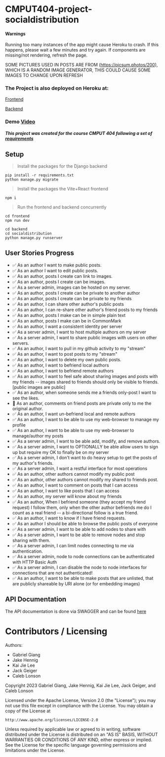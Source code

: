 CMPUT404-project-socialdistribution
===================================
#### Warnings
Running too many instances of the app might cause Heroku to crash. If this happens, please wait a few minutes and try again. If components are missing/not rendering, refresh the page.

SOME PICTURES USED IN POSTS ARE FROM (https://picsum.photos/200), WHICH IS A RANDOM IMAGE GENERATOR, THIS COULD CAUSE SOME IMAGES TO CHANGE UPON REFRESH

### The Project is also deployed on Heroku at:
[Frontend](https://packet-pirates-frontend-46271456b73c.herokuapp.com/)

[Backend](https://packet-pirates-backend-d3f5451fdee4.herokuapp.com/swagger/)

### Demo [Video](https://youtu.be/kM2JGPhEKxI)

##### This project was created for the course CMPUT 404 following a set of [requirements](https://github.com/uofa-cmput404/project-socialdistribution/blob/master/project.org) 
## Setup
> Install the packages for the Django backend

```shell
pip install -r requirements.txt
python manage.py migrate
```

> Install the packages the Vite+React frontend

```
npm i
```

> Run the frontend and backend concurrently

```
cd frontend
npm run dev
```

```
cd backend
cd socialdistribution
python manage.py runserver
```

## User Stories Progress

   - :white_check_mark: As an author I want to make public posts.
   - :white_check_mark: As an author I want to edit public posts.
   - :white_check_mark: As an author, posts I create can link to images.
   - :white_check_mark: As an author, posts I create can be images.
   - :white_check_mark: As a server admin, images can be hosted on my server.
   - :white_check_mark: As an author, posts I create can be private to another author
   - :white_check_mark: As an author, posts I create can be private to my friends
   - :white_check_mark: As an author, I can share other author's public posts
   - :white_check_mark: As an author, I can re-share other author's friend posts to my friends
   - :white_check_mark: As an author, posts I make can be in simple plain text
   - :white_check_mark: As an author, posts I make can be in CommonMark
   - :white_check_mark: As an author, I want a consistent identity per server
   - :white_check_mark: As a server admin, I want to host multiple authors on my server
   - :white_check_mark: As a server admin, I want to share public images with users
     on other servers.
   - :white_check_mark: As an author, I want to pull in my github activity to my "stream"
   - :white_check_mark: As an author, I want to post posts to my "stream"
   - :white_check_mark: As an author, I want to delete my own public posts.
   - :white_check_mark: As an author, I want to befriend local authors
   - :white_check_mark: As an author, I want to befriend remote authors
   - :white_check_mark: As an author, I want to feel safe about sharing images and posts
     with my friends -- images shared to friends should only be
     visible to friends. [public images are public]
   - :white_check_mark: As an author, when someone sends me a friends only-post I want to
     see the likes.
   - :black_square_button: As an author, comments on friend posts are private only to me the
     original author.
   - :white_check_mark: As an author, I want un-befriend local and remote authors
   - :white_check_mark: As an author, I want to be able to use my web-browser to manage
     my profile
   - :white_check_mark: As an author, I want to be able to use my web-browser to manage/author
     my posts
   - :white_check_mark: As a server admin, I want to be able add, modify, and remove
     authors.
   - :white_check_mark: As a server admin, I want to OPTIONALLY be able allow users to sign up but
     require my OK to finally be on my server
   - :white_check_mark: As a server admin, I don't want to do heavy setup to get the
     posts of my author's friends.
   - :white_check_mark: As a server admin, I want a restful interface for most operations
   - :white_check_mark: As an author, other authors cannot modify my public post
   - :white_check_mark: As an author, other authors cannot modify my shared to friends post.
   - :white_check_mark: As an author, I want to comment on posts that I can access
   - :white_check_mark: As an author, I want to like posts that I can access
   - :white_check_mark: As an author, my server will know about my friends
   - :white_check_mark: As an author, When I befriend someone (they accept my friend request) I follow them, only when
     the other author befriends me do I count as a real friend -- a bi-directional follow is a true friend.
   - :white_check_mark: As an author, I want to know if I have friend requests.
   - :white_check_mark: As an author I should be able to browse the public posts of everyone
   - :white_check_mark: As a server admin, I want to be able to add nodes to share with
   - :white_check_mark: As a server admin, I want to be able to remove nodes and stop
     sharing with them.
   - :white_check_mark: As a server admin, I can limit nodes connecting to me via
     authentication.
   - :white_check_mark: As a server admin, node to node connections can be authenticated
     with HTTP Basic Auth
   - :white_check_mark: As a server admin, I can disable the node to node interfaces for
     connections that are not authenticated!
   - :white_check_mark: As an author, I want to be able to make posts that are unlisted,
     that are publicly shareable by URI alone (or for embedding images)

## API Documentation

The API documentation is done via SWAGGER and can be found [here](https://packet-pirates-backend-d3f5451fdee4.herokuapp.com/swagger)

Contributors / Licensing
========================

Authors:
    
* Gabriel Giang
* Jake Hennig
* Kai Jie Lee
* Jack Geiger
* Caleb Lonson

Copyright 2023 Gabriel Giang, Jake Hennig, Kai Jie Lee, Jack Geiger, and Caleb Lonson

Licensed under the Apache License, Version 2.0 (the "License");
you may not use this file except in compliance with the License.
You may obtain a copy of the License at

    http://www.apache.org/licenses/LICENSE-2.0

Unless required by applicable law or agreed to in writing, software
distributed under the License is distributed on an "AS IS" BASIS,
WITHOUT WARRANTIES OR CONDITIONS OF ANY KIND, either express or implied.
See the License for the specific language governing permissions and
limitations under the License.
